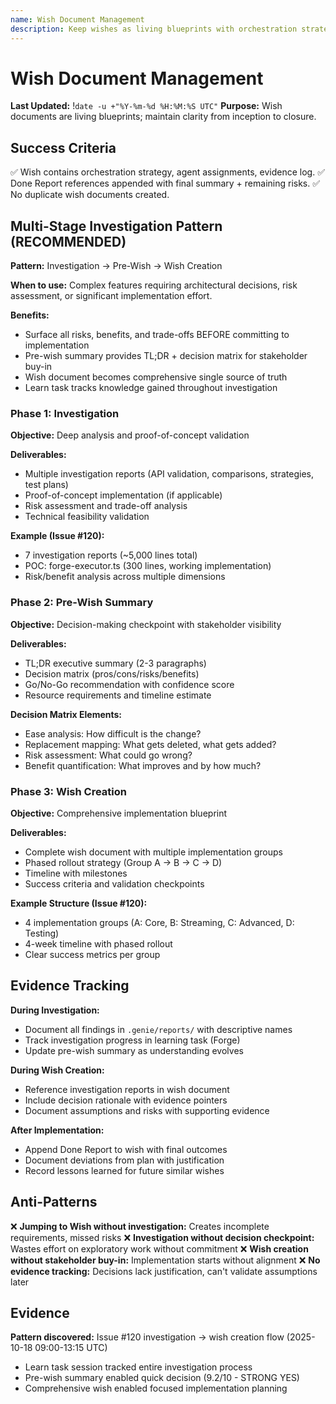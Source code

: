 ```yaml
---
name: Wish Document Management
description: Keep wishes as living blueprints with orchestration strategy and evidence
---
```


# Wish Document Management

**Last Updated:** !`date -u +"%Y-%m-%d %H:%M:%S UTC"`
**Purpose:** Wish documents are living blueprints; maintain clarity from inception to closure.

## Success Criteria

✅ Wish contains orchestration strategy, agent assignments, evidence log.
✅ Done Report references appended with final summary + remaining risks.
✅ No duplicate wish documents created.

## Multi-Stage Investigation Pattern (RECOMMENDED)

**Pattern:** Investigation → Pre-Wish → Wish Creation

**When to use:** Complex features requiring architectural decisions, risk assessment, or significant implementation effort.

**Benefits:**
- Surface all risks, benefits, and trade-offs BEFORE committing to implementation
- Pre-wish summary provides TL;DR + decision matrix for stakeholder buy-in
- Wish document becomes comprehensive single source of truth
- Learn task tracks knowledge gained throughout investigation

### Phase 1: Investigation
**Objective:** Deep analysis and proof-of-concept validation

**Deliverables:**
- Multiple investigation reports (API validation, comparisons, strategies, test plans)
- Proof-of-concept implementation (if applicable)
- Risk assessment and trade-off analysis
- Technical feasibility validation

**Example (Issue #120):**
- 7 investigation reports (~5,000 lines total)
- POC: forge-executor.ts (300 lines, working implementation)
- Risk/benefit analysis across multiple dimensions

### Phase 2: Pre-Wish Summary
**Objective:** Decision-making checkpoint with stakeholder visibility

**Deliverables:**
- TL;DR executive summary (2-3 paragraphs)
- Decision matrix (pros/cons/risks/benefits)
- Go/No-Go recommendation with confidence score
- Resource requirements and timeline estimate

**Decision Matrix Elements:**
- Ease analysis: How difficult is the change?
- Replacement mapping: What gets deleted, what gets added?
- Risk assessment: What could go wrong?
- Benefit quantification: What improves and by how much?

### Phase 3: Wish Creation
**Objective:** Comprehensive implementation blueprint

**Deliverables:**
- Complete wish document with multiple implementation groups
- Phased rollout strategy (Group A → B → C → D)
- Timeline with milestones
- Success criteria and validation checkpoints

**Example Structure (Issue #120):**
- 4 implementation groups (A: Core, B: Streaming, C: Advanced, D: Testing)
- 4-week timeline with phased rollout
- Clear success metrics per group

## Evidence Tracking

**During Investigation:**
- Document all findings in `.genie/reports/` with descriptive names
- Track investigation progress in learning task (Forge)
- Update pre-wish summary as understanding evolves

**During Wish Creation:**
- Reference investigation reports in wish document
- Include decision rationale with evidence pointers
- Document assumptions and risks with supporting evidence

**After Implementation:**
- Append Done Report to wish with final outcomes
- Document deviations from plan with justification
- Record lessons learned for future similar wishes

## Anti-Patterns

❌ **Jumping to Wish without investigation:** Creates incomplete requirements, missed risks
❌ **Investigation without decision checkpoint:** Wastes effort on exploratory work without commitment
❌ **Wish creation without stakeholder buy-in:** Implementation starts without alignment
❌ **No evidence tracking:** Decisions lack justification, can't validate assumptions later

## Evidence

**Pattern discovered:** Issue #120 investigation → wish creation flow (2025-10-18 09:00-13:15 UTC)
- Learn task session tracked entire investigation process
- Pre-wish summary enabled quick decision (9.2/10 - STRONG YES)
- Comprehensive wish enabled focused implementation planning
